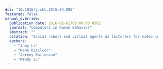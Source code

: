 ```yaml
---
doi: "10.1016/j.chb.2015.04.005"
featured: false
manual_override:
  publication_date: 2016-02-01T05:00:00.000Z
  journal: "Computers in Human Behavior"
  abstract: ""
  citation: "Social robots and virtual agents as lecturers for video instruction (2016)"
  authors:
    - "Jamy Li"
    - "René Kizilcec"
    - "Jeremy Bailenson"
    - "Wendy Ju"
---
```


<!-- You can add additional content about this publication here if needed -->
